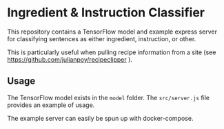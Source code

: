 # Ingredient & Instruction Classifier

This repository contains a TensorFlow model and example express server for classifying sentences as either ingredient, instruction, or other.

This is particularly useful when pulling recipe information from a site (see https://github.com/julianpoy/recipeclipper ).

## Usage

The TensorFlow model exists in the `model` folder. The `src/server.js` file provides an example of usage.

The example server can easily be spun up with docker-compose.
